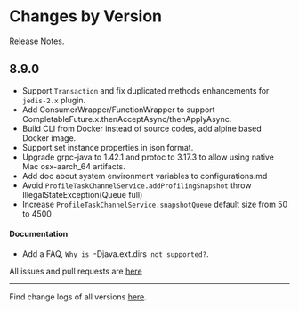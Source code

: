 Changes by Version
==================
Release Notes.

8.9.0
------------------

* Support `Transaction` and fix duplicated methods enhancements for `jedis-2.x` plugin.
* Add ConsumerWrapper/FunctionWrapper to support CompletableFuture.x.thenAcceptAsync/thenApplyAsync.
* Build CLI from Docker instead of source codes, add alpine based Docker image.
* Support set instance properties in json format.
* Upgrade grpc-java to 1.42.1 and protoc to 3.17.3 to allow using native Mac osx-aarch_64 artifacts.
* Add doc about system environment variables to configurations.md
* Avoid `ProfileTaskChannelService.addProfilingSnapshot` throw IllegalStateException(Queue full) 
* Increase `ProfileTaskChannelService.snapshotQueue` default size from 50 to 4500

#### Documentation

* Add a FAQ, `Why is `-Djava.ext.dirs` not supported?`.

All issues and pull requests are [here](https://github.com/apache/skywalking/milestone/99?closed=1)

------------------
Find change logs of all versions [here](changes).

